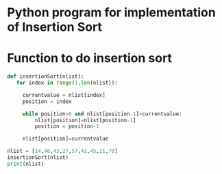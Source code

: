# Python program for implementation of Insertion Sort 
  
# Function to do insertion sort 

```python
def insertionSort(nlist):
   for index in range(1,len(nlist)):

     currentvalue = nlist[index]
     position = index

     while position>0 and nlist[position-1]>currentvalue:
         nlist[position]=nlist[position-1]
         position = position-1

     nlist[position]=currentvalue

nlist = [14,46,43,27,57,41,45,21,70]
insertionSort(nlist)
print(nlist)
```